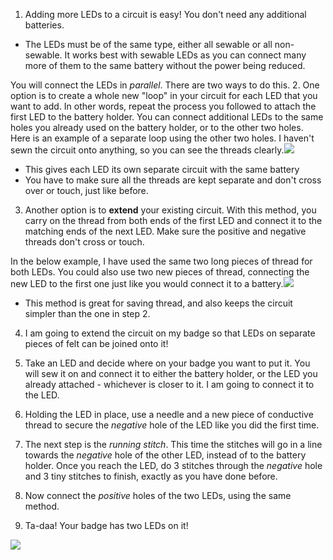 1. Adding more LEDs to a circuit is easy! You don't need any additional batteries. 
 * The LEDs must be of the same type, either all sewable or all non-sewable. It works best with sewable LEDs as you can connect many more of them to the same battery without the power being reduced.
 
 You will connect the LEDs in *parallel*. There are two ways to do this.
2. One option is to create a whole new "loop" in your circuit for each LED that you want to add. In other words, repeat the process you followed to attach the first LED to the battery holder. You can connect additional LEDs to the same holes you already used on the battery holder, or to the other two holes. Here is an example of a separate loop using the other two holes. I haven't sewn the circuit onto anything, so you can see the threads clearly.![](/assets/more_leds_separate_120_333_650.png)
 * This gives each LED its own separate circuit with the same battery
 * You have to make sure all the threads are kept separate and don't cross over or touch, just like before.
3. Another option is to **extend** your existing circuit. With this method, you carry on the thread from both ends of the first LED and connect it to the matching ends of the next LED. Make sure the positive and negative threads don't cross or touch.

 In the below example, I have used the same two long pieces of thread for both LEDs. You could also use two new pieces of thread, connecting the new LED to the first one just like you would connect it to a battery.![](/assets/more_leds_extended_120_225_650.png)
 * This method is great for saving thread, and also keeps the circuit simpler than the one in step 2.
 
4. I am going to extend the circuit on my badge so that LEDs on separate pieces of felt can be joined onto it!

5. Take an LED and decide where on your badge you want to put it. You will sew it on and connect it to either the battery holder, or the LED you already attached - whichever is closer to it. I am going to connect it to the LED.

6. Holding the LED in place, use a needle and a new piece of conductive thread to secure the *negative* hole of the LED like you did the first time.

7. The next step is the *running stitch*. This time the stitches will go in a line towards the *negative* hole of the other LED, instead of to the battery holder. Once you reach the LED, do 3 stitches through the *negative* hole and 3 tiny stitches to finish, exactly as you have done before.

8. Now connect the *positive* holes of the two LEDs, using the same method.

9. Ta-daa! Your badge has two LEDs on it!
 
![](/assets/badge_extended_lit_150_99_650.png)

  


